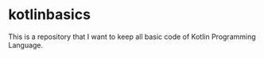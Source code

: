 # kotlinbasics
This is a repository that I want to keep all basic code of Kotlin Programming Language.
